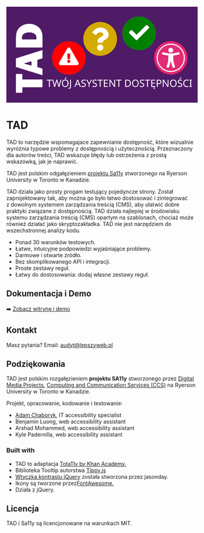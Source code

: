 ![TAD, Twój Asystent Dostępności.](./docs/assets/images/tad-logo.svg)

# TAD 
TAD to narzędzie wspomagajace zapewnianie dostępność, które wizualnie wyróżnia typowe problemy z&nbsp;dostępnością i&nbsp;użytecznością. Przeznaczony dla autorów treści, TAD wskazuje błędy lub ostrzeżenia z&nbsp;prostą wskazówką, jak je naprawić.</p>

TAD jest polskim odgałęzieniem [projektu Sa11y](https://ryersondmp.github.io/sa11y/) stworzonego na Ryerson University w Toronto w Kanadzie.

TAD działa jako prosty progam testujący pojedyncze strony. Został zaprojektowany tak, aby można go było łatwo dostosować i&nbsp;zintegrować z&nbsp;dowolnym systemem zarządzania treścią (CMS), aby ułatwić dobre praktyki związane z&nbsp;dostępnością. TAD działa najlepiej w&nbsp;środowisku systemu zarządzania treścią (CMS) opartym na szablonach, chociaż może również działać jako skryptozakładka. TAD nie jest narzędziem do wszechstronnej analizy kodu.			

- Ponad 30 warunków testowych.
- Łatwe, intuicyjne podpowiedzi wyjaśniające problemy.
- Darmowe i otwarte źródło.
- Bez skomplikowanego API i integracji.
- Proste zestawy reguł.
- Łatwy do dostosowania: dodaj własne zestawy reguł.


## Dokumentacja i Demo
:arrow_right: [Zobacz witrynę i demo](https://tad.lepszyweb.pl)

## Kontakt
Masz pytania? Email: audyt@lepszyweb.pl

## Podziękowania
TAD jest polskim rozgałęzieniem **projektu SA11y** stworzonego przez [Digital Media Projects](https://www.ryerson.ca/dmp), [Computing and Communication Services (CCS)](https://www.ryerson.ca/ccs) na Ryerson University w Toronto w Kanadzie.</p>

Projekt, opracowanie, kodowanie i testowanie:
- [Adam Chaboryk](https://github.com/adamchaboryk), IT accessibility specialist
- Benjamin Luong, web accessibility assistant
- Arshad Mohammed, web accessibility assistant
- Kyle Padernilla, web accessibility assistant

### Built with
- TAD to adaptacja [Tota11y by Khan Academy.](https://github.com/Khan/tota11y)
- Biblioteka Tooltip autorstwa [Tippy.js](https://github.com/atomiks/tippyjs)
- [Wtyczka kontrastu jQuery](https://github.com/jasonday/color-contrast) została stworzona przez jasonday.
- Ikony są tworzone przez[FontAwesome.](https://github.com/FortAwesome/Font-Awesome)
- Działa z jQuery.


## Licencja
TAD i Sa11y są licencjonowane na warunkach MIT.
